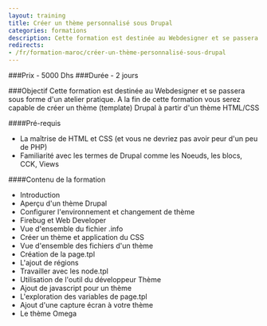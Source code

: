 ```yaml
---
layout: training
title: Créer un thème personnalisé sous Drupal
categories: formations
description: Cette formation est destinée au Webdesigner et se passera sous forme d'un atelier pratique. A la fin de cette formation vous serez capable de créer un thème (template) Drupal à partir d'un thème HTML/CSS
redirects:
- /fr/formation-maroc/créer-un-thème-personnalisé-sous-drupal
---
```

###Prix - 5000 Dhs
###Durée - 2 jours

###Objectif
Cette formation est destinée au Webdesigner et se passera sous forme d'un atelier pratique. A la fin de cette formation vous serez capable de créer un thème (template) Drupal à partir d'un thème HTML/CSS

####Pré-requis
* La maîtrise de HTML et CSS (et vous ne devriez pas avoir peur d'un peu de PHP)
* Familiarité avec les termes de Drupal comme les Noeuds, les blocs, CCK, Views

####Contenu de la formation
* Introduction
* Aperçu d'un thème Drupal
* Configurer l'environnement et changement de thème
* Firebug et Web Developer
* Vue d'ensemble du fichier .info
* Créer un thème et application du CSS
* Vue d'ensemble des fichiers d'un thème
* Création de la page.tpl
* L'ajout de régions
* Travailler avec les node.tpl
* Utilisation de l'outil du développeur Thème
* Ajout de javascript pour un thème
* L'exploration des variables de page.tpl
* Ajout d'une capture écran à votre thème
* Le thème Omega
